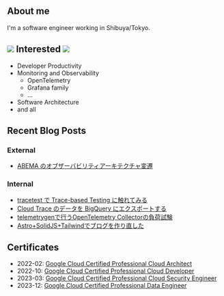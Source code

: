 ## About me

I'm a software engineer working in Shibuya/Tokyo. 

## <img src="https://icongr.am/devicon/go-original.svg?size=25&color=currentColor"></img> Interested <img src="https://icongr.am/devicon/go-original.svg?size=25&color=currentColor"></img>

- Developer Productivity
- Monitoring and Observability
  - OpenTelemetry
  - Grafana family
  - ...
- Software Architecture
- and all

## Recent Blog Posts

### External

- [ABEMA のオブザーバビリティアーキテクチャ変遷](https://findy-tools.io/articles/abematv/37)

### Internal

<!-- BLOG-POST-LIST:START -->
- [tracetest で Trace-based Testing に触れてみる](https://ucpr.dev/articles/intro_trace_based_test)
- [Cloud Trace のデータを BigQuery にエクスポートする](https://ucpr.dev/articles/cloud_trace_bq_sink)
- [telemetrygenで行うOpenTelemetry Collectorの負荷試験](https://ucpr.dev/articles/otelcol-loadtest-with-telemetrygen)
- [Astro+SolidJS+Tailwindでブログを作り直した](https://ucpr.dev/articles/recreate_blog_by_astro)
<!-- BLOG-POST-LIST:END -->

## Certificates
- 2022-02: [Google Cloud Certified Professional Cloud Architect](https://www.credential.net/1fe360ea-22e9-4dac-bc95-081f6108e9a5)
- 2022-10: [Google Cloud Certified Professional Cloud Developer](https://www.credential.net/e5ad5f41-bf18-44a9-ade1-0005ab293c6e)
- 2023-03: [Google Cloud Certified Professional Cloud Security Engineer](https://www.credential.net/a595b0d9-5297-4d2e-8045-907be4a21939)
- 2023-12: [Google Cloud Certified Professional Data Engineer](https://www.credential.net/f5b24217-bd7d-46fb-a21f-d1de65976a03)
